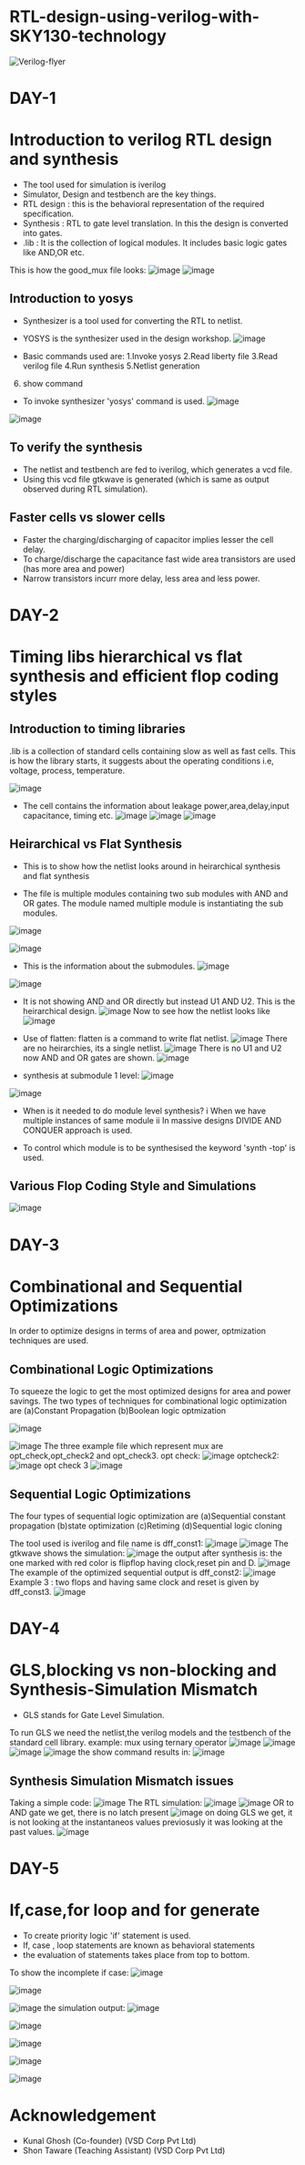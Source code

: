 # RTL-design-using-verilog-with-SKY130-technology

![Verilog-flyer](https://user-images.githubusercontent.com/69634738/123540568-4be28980-d75d-11eb-83cb-83318934faa3.png)

# DAY-1
# Introduction to verilog RTL design and synthesis
- The tool used for simulation is iverilog
- Simulator, Design and testbench are the key things.
- RTL design : this is the behavioral representation of the required specification.
- Synthesis : RTL to gate level translation. In this the design is converted into gates.
- .lib : It is the collection of logical modules. It includes basic logic gates like  AND,OR etc.

This is how the good_mux file looks:
![image](https://user-images.githubusercontent.com/69634738/123664860-5ed88500-d855-11eb-9cca-db3d76deb1ec.png)
![image](https://user-images.githubusercontent.com/69634738/123665078-91827d80-d855-11eb-906a-0adf9a742ed8.png)


## Introduction to yosys
- Synthesizer is a tool used for converting the RTL to netlist.
- YOSYS is the synthesizer used in the design workshop.
![image](https://user-images.githubusercontent.com/69634738/123668556-d65be380-d858-11eb-9eec-6b5df1e83b17.png)

- Basic commands used are:
1.Invoke yosys
2.Read liberty file
3.Read verilog file
4.Run synthesis
5.Netlist generation
6. show command

- To invoke synthesizer 'yosys' command is used.
![image](https://user-images.githubusercontent.com/69634738/123665602-0eadf280-d856-11eb-889a-edc66a1556ce.png)

![image](https://user-images.githubusercontent.com/69634738/123665520-fc33b900-d855-11eb-83e2-b36695eb4871.png)

## To verify the synthesis
- The netlist and testbench are fed to iverilog, which generates a vcd file.
- Using this vcd file gtkwave is generated (which is same as output observed during RTL simulation).

## Faster cells vs slower cells
- Faster the charging/discharging of capacitor implies lesser the cell delay.
- To charge/discharge the capacitance fast wide area transistors are used (has more area and power)
- Narrow transistors incurr more delay, less area and less power.


# DAY-2
# Timing libs hierarchical vs flat synthesis and efficient flop coding styles

## Introduction to timing libraries

.lib is a collection of standard cells containing slow as well as fast cells.
This is how the library starts, it suggests about the operating conditions i.e, voltage, process, temperature.

![image](https://user-images.githubusercontent.com/69634738/123542877-818d6f80-d769-11eb-9af3-f105a8d710fe.png)

- The cell contains the information about leakage power,area,delay,input capacitance, timing etc.
![image](https://user-images.githubusercontent.com/69634738/123543028-56575000-d76a-11eb-84fb-508a7ee70c1b.png)
![image](https://user-images.githubusercontent.com/69634738/123543258-37a58900-d76b-11eb-8926-a249b769dae1.png)
![image](https://user-images.githubusercontent.com/69634738/123543449-1ee9a300-d76c-11eb-9634-59da825572db.png)


## Heirarchical vs Flat Synthesis
- This is to show how the netlist looks around in heirarchical synthesis and flat synthesis

- The file is multiple modules containing two sub modules with AND and OR gates. The module named multiple module is instantiating the sub modules. 

![image](https://user-images.githubusercontent.com/69634738/123591394-87d32880-d809-11eb-8c96-8d7708b9d91f.png)

![image](https://user-images.githubusercontent.com/69634738/123592880-768b1b80-d80b-11eb-885a-a4df66e2e638.png)

- This is the information about the submodules.
![image](https://user-images.githubusercontent.com/69634738/123593110-c538b580-d80b-11eb-97dc-ffb42b35cb43.png)

![image](https://user-images.githubusercontent.com/69634738/123593231-e6010b00-d80b-11eb-84a5-e5e4d05e4d16.png)
- It is not showing AND and OR directly but instead U1 AND U2. This is the heirarchical design.
![image](https://user-images.githubusercontent.com/69634738/123593328-00d37f80-d80c-11eb-8313-83da8dd471d1.png)
Now to see how the netlist looks like
![image](https://user-images.githubusercontent.com/69634738/123594135-f9f93c80-d80c-11eb-87ea-f6cc750f8e55.png)

- Use of flatten: flatten is a command to write flat netlist.
![image](https://user-images.githubusercontent.com/69634738/123595031-0c27aa80-d80e-11eb-801f-7041ccd6ac30.png)
There are no heirarchies, its a single netlist.
![image](https://user-images.githubusercontent.com/69634738/123595129-26fa1f00-d80e-11eb-8da7-dcbe57668662.png)
There is no U1 and U2 now AND and OR gates are shown.
![image](https://user-images.githubusercontent.com/69634738/123595198-41cc9380-d80e-11eb-865b-9b34291b8bb8.png)

- synthesis at submodule 1 level:
![image](https://user-images.githubusercontent.com/69634738/123609784-9c212080-d81d-11eb-9fdb-1388eb5d0063.png)

![image](https://user-images.githubusercontent.com/69634738/123609925-bd820c80-d81d-11eb-98de-4340a8be05e0.png)

- When is it needed to do module level synthesis?
i When we have multiple instances of same module
ii In massive designs DIVIDE AND CONQUER approach is used.

- To control which module is to be synthesised the keyword 'synth -top' is used.

## Various Flop Coding Style and Simulations

![image](https://user-images.githubusercontent.com/69634738/123621440-d2b06880-d828-11eb-885f-ab19cffe5829.png)


# DAY-3
# Combinational and Sequential Optimizations
In order to optimize designs in terms of area and power, optmization techniques are used.

## Combinational Logic Optimizations
To squeeze the logic to get the most optimized designs for area and power savings.
The two types of techniques for combinational logic optimization are
(a)Constant Propagation  (b)Boolean logic optmization

![image](https://user-images.githubusercontent.com/69634738/123624102-d1cd0600-d82b-11eb-9031-ad089111c257.png)

![image](https://user-images.githubusercontent.com/69634738/123624195-e90bf380-d82b-11eb-9a06-9436b15f51dc.png)
The three example file which represent mux are opt_check,opt_check2 and opt_check3.
opt check:
![image](https://user-images.githubusercontent.com/69634738/123624265-fe811d80-d82b-11eb-83bf-986c3dc2803a.png)
optcheck2:
![image](https://user-images.githubusercontent.com/69634738/123625307-43598400-d82d-11eb-901a-51d62fccde11.png)
opt check 3
![image](https://user-images.githubusercontent.com/69634738/123625400-59674480-d82d-11eb-90b4-279f887bcc84.png)

## Sequential Logic Optimizations
The four types of sequential logic optimization are
(a)Sequential constant propagation (b)state optimization (c)Retiming (d)Sequential logic cloning

The tool used is iverilog and file name is dff_const1:
![image](https://user-images.githubusercontent.com/69634738/123635448-51ad9d00-d839-11eb-96f0-6ec5a5b24d4a.png)
![image](https://user-images.githubusercontent.com/69634738/123635566-6f7b0200-d839-11eb-9f01-61e1db7c9ee1.png)
The gtkwave shows the simulation:
![image](https://user-images.githubusercontent.com/69634738/123635642-86215900-d839-11eb-8265-cf50e7e5fb53.png)
the output after synthesis is:
the one marked with red color is flipflop having clock,reset pin and D.
![image](https://user-images.githubusercontent.com/69634738/123638951-5a07d700-d83d-11eb-9574-267b2256a462.png)
The example of the optimized sequential output is dff_const2:
![image](https://user-images.githubusercontent.com/69634738/123639844-342f0200-d83e-11eb-898b-8ab412105880.png)
Example 3 : two flops and having same clock and reset is given by dff_const3.
![image](https://user-images.githubusercontent.com/69634738/123640824-2ded5580-d83f-11eb-9b01-b23c5b916de1.png)

# DAY-4
# GLS,blocking vs non-blocking and Synthesis-Simulation Mismatch
- GLS stands for Gate Level Simulation.

To run GLS we need the netlist,the verilog models and the testbench of the standard cell library.
example: mux using ternary operator
![image](https://user-images.githubusercontent.com/69634738/123648375-85db8a80-d846-11eb-9958-8e5bfeddd09a.png)
![image](https://user-images.githubusercontent.com/69634738/123648472-98ee5a80-d846-11eb-80db-c3b52b2bfde1.png)
![image](https://user-images.githubusercontent.com/69634738/123648572-adcaee00-d846-11eb-876f-eb0c2bd6f8cb.png)
![image](https://user-images.githubusercontent.com/69634738/123654265-84f92780-d84b-11eb-8a1e-878e09031142.png)
the show command results in:
![image](https://user-images.githubusercontent.com/69634738/123654348-9d694200-d84b-11eb-8195-2ada6042686e.png)

## Synthesis Simulation Mismatch issues

Taking a simple code:
![image](https://user-images.githubusercontent.com/69634738/123655703-d950d700-d84c-11eb-859b-c55e2c25e9e1.png)
The RTL simulation:
![image](https://user-images.githubusercontent.com/69634738/123656302-6b58df80-d84d-11eb-8036-2784c78f497e.png)
![image](https://user-images.githubusercontent.com/69634738/123656377-7c095580-d84d-11eb-9459-fb3fe5fb4cb3.png)
OR to AND gate we get, there is no latch present
![image](https://user-images.githubusercontent.com/69634738/123656462-93e0d980-d84d-11eb-843b-660f06a1ed3a.png)
on doing GLS we get, it is not looking at the instantaneos values
previosusly it was looking at the past values.
![image](https://user-images.githubusercontent.com/69634738/123657486-752f1280-d84e-11eb-8336-0fe3246411e8.png)


# DAY-5
# If,case,for loop and for generate
- To create priority logic 'if' statement is used.
- If, case , loop statements are known as behavioral statements
- the evaluation of statements takes place from top to bottom.

To show the incomplete if case:
![image](https://user-images.githubusercontent.com/69634738/123659396-444fdd00-d850-11eb-897d-e6698b7f3dba.png)

![image](https://user-images.githubusercontent.com/69634738/123659478-5c276100-d850-11eb-980d-4b22866068d6.png)

![image](https://user-images.githubusercontent.com/69634738/123659572-77926c00-d850-11eb-8124-3f2004c3a4b6.png)
the simulation output:
![image](https://user-images.githubusercontent.com/69634738/123659694-9690fe00-d850-11eb-9527-6d59667f25a0.png)

![image](https://user-images.githubusercontent.com/69634738/123659831-b7595380-d850-11eb-8767-3f5e1b8dbb0c.png)

![image](https://user-images.githubusercontent.com/69634738/123659953-d526b880-d850-11eb-936a-57d7cc6c8331.png)

![image](https://user-images.githubusercontent.com/69634738/123660287-26cf4300-d851-11eb-9700-559fb44affd8.png)

![image](https://user-images.githubusercontent.com/69634738/123660403-41a1b780-d851-11eb-9297-2a4b3844957d.png)

# Acknowledgement
- Kunal Ghosh (Co-founder) (VSD Corp Pvt Ltd)
- Shon Taware (Teaching Assistant) (VSD Corp Pvt Ltd)




















